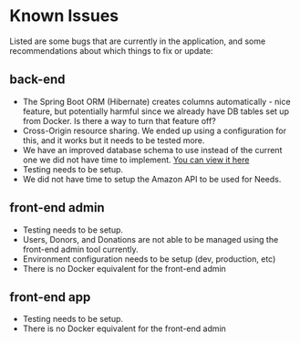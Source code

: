 # Known Issues

Listed are some bugs that are currently in the application, and
some recommendations about which things to fix or update:

## back-end

* The Spring Boot ORM (Hibernate) creates columns automatically - nice feature, but potentially harmful since we already have DB tables set up from Docker. Is there a way to turn that feature off?
* Cross-Origin resource sharing. We ended up using a configuration for this, and it works but it needs to be tested more.
* We have an improved database schema to use instead of the current one we did not have time to implement. [You can view it here](revised_database_schema.jpg)
* Testing needs to be setup.
* We did not have time to setup the Amazon API to be used for Needs.

## front-end admin

* Testing needs to be setup.
* Users, Donors, and Donations are not able to be managed using the front-end admin tool currently.
* Environment configuration needs to be setup (dev, production, etc)
* There is no Docker equivalent for the front-end admin

## front-end app

* Testing needs to be setup.
* There is no Docker equivalent for the front-end admin
